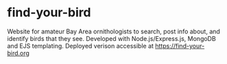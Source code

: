# find-your-bird
Website for amateur Bay Area ornithologists to search, post info about, and identify birds that they see.
Developed with Node.js/Express.js, MongoDB and EJS templating.
Deployed verison accessible at https://find-your-bird.org

